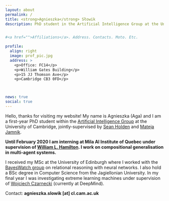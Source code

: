 ```yaml
---
layout: about
permalink: /
title: <strong>Agnieszka</strong> Słowik
description: PhD student in the Artificial Intelligence Group at the University of Cambridge


#<a href="">Affiliations</a>. Address. Contacts. Moto. Etc.

profile:
  align: right
  image: prof_pic.jpg
  address: >
    <p>Office: FC14</p>
    <p>William Gates Building</p>
    <p>15 JJ Thomson Ave</p>
    <p>Cambridge CB3 0FD</p>



news: true
social: true
---
```


Hello, thanks for visiting my website! My name is Agnieszka (Aga) and I am a first-year PhD student within the [Artificial Intelligence Group](https://www.cl.cam.ac.uk/research/ai/) at the University of Cambridge, jointly-supervised by [Sean Holden](https://www.cl.cam.ac.uk/~sbh11/) and [Mateja Jamnik](https://www.cl.cam.ac.uk/~mj201/).

**Until February 2020 I am interning at Mila AI Institute of Quebec under supervision of [William L. Hamilton](https://www.cs.mcgill.ca/~wlh/). I work on compositional generalisation in multi-agent systems.**

I received my MSc at the University of Edinburgh where I worked with the [BayesWatch group](https://www.bayeswatch.com) on relational reasoning with neural networks. I also hold a BSc degree in Computer Science from the Jagiellonian University. In my final year I was investigating extreme learning machines under supervision of [Wojciech Czarnecki](http://wojciechczarnecki.com) (currently at DeepMind).

Contact: **agnieszka.slowik [at] cl.cam.ac.uk**
